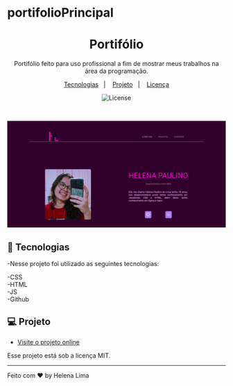 # portifolioPrincipal
<h1 align="center">Portifólio</h1>

<p align="center">
 Portifólio feito para uso profissional a fim de mostrar meus trabalhos na área da programação. <br/>
</p>

<p align="center">
  <a href="#-tecnologias">Tecnologias</a>&nbsp;&nbsp;&nbsp;|&nbsp;&nbsp;&nbsp;
  <a href="#-projeto">Projeto</a>&nbsp;&nbsp;&nbsp;|&nbsp;&nbsp;&nbsp;
  <a href="#memo-licença">Licença</a>
</p>

<p align="center">
  <img alt="License" src="https://img.shields.io/static/v1?label=license&message=MIT&color=49AA26&labelColor=000000">
</p>

<br>

<p align="center"> 
    <img alt="Portifólio" src="/assets/preview.png">

</p>

## 🚀 Tecnologias

-Nesse projeto foi utilizado as seguintes tecnologias:

-CSS <br>
-HTML <br>
-JS <br>
-Github <br>

## 💻 Projeto


- [Visite o projeto online](https://portifolio-principal-three.vercel.app/)

Esse projeto está sob a licença MIT.

---

Feito com ♥ by Helena Lima

